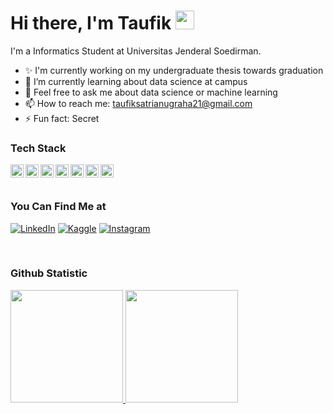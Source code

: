 #  Hi there, I'm Taufik <img src="https://github.com/TheDudeThatCode/TheDudeThatCode/blob/master/Assets/Hi.gif" width="30px">

<!--
**taufiksatrian/taufiksatrian** is a ✨ _special_ ✨ repository because its `README.md` (this file) appears on your GitHub profile.

Here are some ideas to get you started:

- ✨ I’m currently member of fruitarians tim capstone on bangkit 2023 
- 🔭 I’m looking to collaborate on capstone project bangkit 2023
- 🌱 I’m currently learning data science
- 👯 I’m looking to collaborate on Hackthon
- 🤔 I’m looking for help with ...
- 💬 Ask me about ...
- 📫 How to reach me: ...
- 😄 Pronouns: ...
- ⚡ Fun fact: ...
-->
I'm a Informatics Student at Universitas Jenderal Soedirman.

- ✨ I'm currently working on my undergraduate thesis towards graduation
- 🌱 I’m currently learning about data science at campus
- 💬 Feel free to ask me about data science or machine learning
- 📫 How to reach me: taufiksatrianugraha21@gmail.com
- ⚡ Fun fact: Secret 

### Tech Stack
  <a href="https://www.python.org/"><img align="left" alt="Python" title="Python" width="21px" src="https://s3.dualstack.us-east-2.amazonaws.com/pythondotorg-assets/media/community/logos/python-logo-only.png"/></a>
  <a href="https://www.tensorflow.org/?hl=id"><img align="left" alt="TensorFlow" title="TensorFlow" width="21px" src="https://upload.wikimedia.org/wikipedia/commons/2/2d/Tensorflow_logo.svg"/></a>
  <a href="https://www.javascript.com/"><img align="left" alt="JavaScript" title="JavaScript" width="21px" src="https://upload.wikimedia.org/wikipedia/commons/9/99/Unofficial_JavaScript_logo_2.svg" /></a>
  <a href="https://nodejs.org/"><img align="left" alt="NodeJS" title="NodeJS" width="21px" src="https://seeklogo.com/images/N/nodejs-logo-FBE122E377-seeklogo.com.png" /></a>
  <a href="https://reactjs.org/"><img align="left" alt="React" title="React" width="21px" src="https://cdn.worldvectorlogo.com/logos/react-2.svg" /></a>
  <a href="https://hapi.dev/"><img align="left" alt="Hapi" title="Hapi (NodeJS HTTP Framework)" width="21px" src="https://avatars.githubusercontent.com/u/3774533?s=200&v=4" /></a>
  <a href="https://nextjs.org/"><img align="left" alt="Next" title="Next (React SSR Framework)" width="21px" src="https://iconape.com/wp-content/files/gm/82643/svg/next-js.svg" /></a>
  <br>
  <br>

### You Can Find Me at
<p>
  <a href="https://www.linkedin.com/in/taufiksatrianugraha/" target="_blank"><img alt="LinkedIn" src="https://img.shields.io/badge/linkedin-%230077B5.svg?&style=for-the-badge&logo=linkedin&logoColor=white" /></a>  
  <a href="https://www.kaggle.com/taufiksatrianughraha" target="_blank"><img alt="Kaggle" src="https://img.shields.io/badge/Kaggle-2C8EBB?&style=for-the-badge&logo=kaggle&logoColor=white" /></a>
  <a href="https://www.instagram.com/taufiksatrian/" target="_blank"><img alt="Instagram" src="https://img.shields.io/badge/instagram-%23E4405F.svg?&style=for-the-badge&logo=instagram&logoColor=white" /></a>  
</p>
<br />

### Github Statistic
<p align="left">
<a href="https://github.com/taufiksatrian">
  <img height="180em" src="https://github-readme-stats-eight-theta.vercel.app/api?username=taufiksatrian&show_icons=true&theme=algolia&include_all_commits=true&count_private=true"/>
  <img height="180em" src="https://github-readme-stats-eight-theta.vercel.app/api/top-langs/?username=taufiksatrian&layout=compact&langs_count=8&theme=algolia"/>
</a>
</p>

